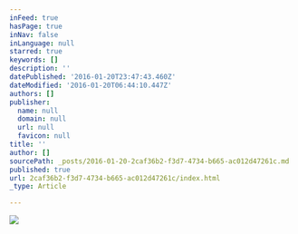 ```yaml
---
inFeed: true
hasPage: true
inNav: false
inLanguage: null
starred: true
keywords: []
description: ''
datePublished: '2016-01-20T23:47:43.460Z'
dateModified: '2016-01-20T06:44:10.447Z'
authors: []
publisher:
  name: null
  domain: null
  url: null
  favicon: null
title: ''
author: []
sourcePath: _posts/2016-01-20-2caf36b2-f3d7-4734-b665-ac012d47261c.md
published: true
url: 2caf36b2-f3d7-4734-b665-ac012d47261c/index.html
_type: Article

---
```

![](https://the-grid-user-content.s3-us-west-2.amazonaws.com/3fede3ac-0f64-4a4a-9577-d67837781542.jpg)